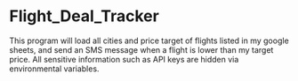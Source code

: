 # Flight_Deal_Tracker
This program will load all cities and price target of flights listed in my google sheets, and send an SMS message when a flight is lower than my target price.
All sensitive information such as API keys are hidden via environmental variables.
